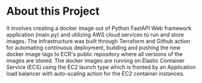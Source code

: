 # About this Project
It involves creating a docker image out of Python FastAPI Web framework application (main.py) and utilizing AWS cloud services to run and store images. The infrastructure was built through Terraform and Github action for automating continuous deployment, building and pushing the new docker image tags to ECR's public repository where all versions of the images are stored. The docker images are running on Elastic Container Service (ECS) using the EC2 launch type which is fronted by an Application load balancer with auto-scaling action for the EC2 container instances.
